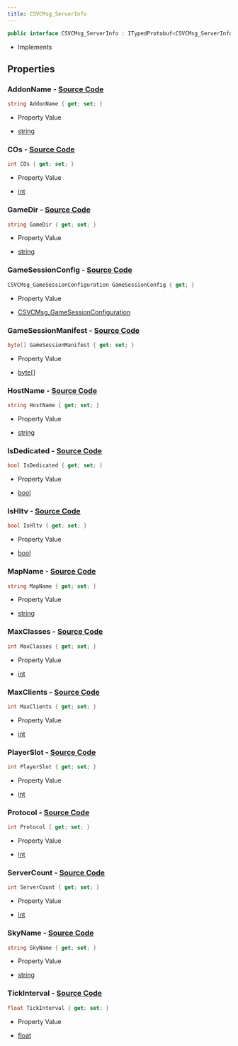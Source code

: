 ```yaml
---
title: CSVCMsg_ServerInfo
---
```


```csharp
public interface CSVCMsg_ServerInfo : ITypedProtobuf<CSVCMsg_ServerInfo>, INativeHandle, INetMessage<CSVCMsg_ServerInfo>, IDisposable
```

- Implements

## Properties

### **AddonName** - [Source Code](https://github.com/swiftly-solution/swiftlys2/blob/main/managed/src/SwiftlyS2.Generated/Protobufs/Interfaces/CSVCMsg_ServerInfo.cs#L57)

```csharp
string AddonName { get; set; }
```

- Property Value

- [string](https://learn.microsoft.com/dotnet/api/system.string)

### **COs** - [Source Code](https://github.com/swiftly-solution/swiftlys2/blob/main/managed/src/SwiftlyS2.Generated/Protobufs/Interfaces/CSVCMsg_ServerInfo.cs#L30)

```csharp
int COs { get; set; }
```

- Property Value

- [int](https://learn.microsoft.com/dotnet/api/system.int32)

### **GameDir** - [Source Code](https://github.com/swiftly-solution/swiftlys2/blob/main/managed/src/SwiftlyS2.Generated/Protobufs/Interfaces/CSVCMsg_ServerInfo.cs#L45)

```csharp
string GameDir { get; set; }
```

- Property Value

- [string](https://learn.microsoft.com/dotnet/api/system.string)

### **GameSessionConfig** - [Source Code](https://github.com/swiftly-solution/swiftlys2/blob/main/managed/src/SwiftlyS2.Generated/Protobufs/Interfaces/CSVCMsg_ServerInfo.cs#L60)

```csharp
CSVCMsg_GameSessionConfiguration GameSessionConfig { get; }
```

- Property Value

- [CSVCMsg_GameSessionConfiguration](/docs/api/shared/protobufdefinitions/csvcmsg_gamesessionconfiguration)

### **GameSessionManifest** - [Source Code](https://github.com/swiftly-solution/swiftlys2/blob/main/managed/src/SwiftlyS2.Generated/Protobufs/Interfaces/CSVCMsg_ServerInfo.cs#L63)

```csharp
byte[] GameSessionManifest { get; set; }
```

- Property Value

- [byte](https://learn.microsoft.com/dotnet/api/system.byte)[]

### **HostName** - [Source Code](https://github.com/swiftly-solution/swiftlys2/blob/main/managed/src/SwiftlyS2.Generated/Protobufs/Interfaces/CSVCMsg_ServerInfo.cs#L54)

```csharp
string HostName { get; set; }
```

- Property Value

- [string](https://learn.microsoft.com/dotnet/api/system.string)

### **IsDedicated** - [Source Code](https://github.com/swiftly-solution/swiftlys2/blob/main/managed/src/SwiftlyS2.Generated/Protobufs/Interfaces/CSVCMsg_ServerInfo.cs#L24)

```csharp
bool IsDedicated { get; set; }
```

- Property Value

- [bool](https://learn.microsoft.com/dotnet/api/system.boolean)

### **IsHltv** - [Source Code](https://github.com/swiftly-solution/swiftlys2/blob/main/managed/src/SwiftlyS2.Generated/Protobufs/Interfaces/CSVCMsg_ServerInfo.cs#L27)

```csharp
bool IsHltv { get; set; }
```

- Property Value

- [bool](https://learn.microsoft.com/dotnet/api/system.boolean)

### **MapName** - [Source Code](https://github.com/swiftly-solution/swiftlys2/blob/main/managed/src/SwiftlyS2.Generated/Protobufs/Interfaces/CSVCMsg_ServerInfo.cs#L48)

```csharp
string MapName { get; set; }
```

- Property Value

- [string](https://learn.microsoft.com/dotnet/api/system.string)

### **MaxClasses** - [Source Code](https://github.com/swiftly-solution/swiftlys2/blob/main/managed/src/SwiftlyS2.Generated/Protobufs/Interfaces/CSVCMsg_ServerInfo.cs#L36)

```csharp
int MaxClasses { get; set; }
```

- Property Value

- [int](https://learn.microsoft.com/dotnet/api/system.int32)

### **MaxClients** - [Source Code](https://github.com/swiftly-solution/swiftlys2/blob/main/managed/src/SwiftlyS2.Generated/Protobufs/Interfaces/CSVCMsg_ServerInfo.cs#L33)

```csharp
int MaxClients { get; set; }
```

- Property Value

- [int](https://learn.microsoft.com/dotnet/api/system.int32)

### **PlayerSlot** - [Source Code](https://github.com/swiftly-solution/swiftlys2/blob/main/managed/src/SwiftlyS2.Generated/Protobufs/Interfaces/CSVCMsg_ServerInfo.cs#L39)

```csharp
int PlayerSlot { get; set; }
```

- Property Value

- [int](https://learn.microsoft.com/dotnet/api/system.int32)

### **Protocol** - [Source Code](https://github.com/swiftly-solution/swiftlys2/blob/main/managed/src/SwiftlyS2.Generated/Protobufs/Interfaces/CSVCMsg_ServerInfo.cs#L18)

```csharp
int Protocol { get; set; }
```

- Property Value

- [int](https://learn.microsoft.com/dotnet/api/system.int32)

### **ServerCount** - [Source Code](https://github.com/swiftly-solution/swiftlys2/blob/main/managed/src/SwiftlyS2.Generated/Protobufs/Interfaces/CSVCMsg_ServerInfo.cs#L21)

```csharp
int ServerCount { get; set; }
```

- Property Value

- [int](https://learn.microsoft.com/dotnet/api/system.int32)

### **SkyName** - [Source Code](https://github.com/swiftly-solution/swiftlys2/blob/main/managed/src/SwiftlyS2.Generated/Protobufs/Interfaces/CSVCMsg_ServerInfo.cs#L51)

```csharp
string SkyName { get; set; }
```

- Property Value

- [string](https://learn.microsoft.com/dotnet/api/system.string)

### **TickInterval** - [Source Code](https://github.com/swiftly-solution/swiftlys2/blob/main/managed/src/SwiftlyS2.Generated/Protobufs/Interfaces/CSVCMsg_ServerInfo.cs#L42)

```csharp
float TickInterval { get; set; }
```

- Property Value

- [float](https://learn.microsoft.com/dotnet/api/system.single)

